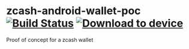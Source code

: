 # zcash-android-wallet-poc [![Build Status](https://app.bitrise.io/app/3f9040b242d98534/status.svg?token=AxoSmdULfUeBgW_GpS6VWg&branch=feature/revert-gradle-kotlin-dsl)](https://app.bitrise.io/app/3f9040b242d98534) [<img src="https://dply.me/c99ve9/button/small" alt="Download to device">](https://dply.me/c99ve9#install)
Proof of concept for a zcash wallet
